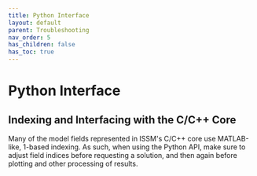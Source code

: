 ```yaml
---
title: Python Interface
layout: default
parent: Troubleshooting
nav_order: 5
has_children: false
has_toc: true
---
```


# Python Interface
## Indexing and Interfacing with the C/C++ Core
Many of the model fields represented in ISSM's C/C++ core use MATLAB-like, 1-based indexing. As such, when using the Python API, make sure to adjust field indices before requesting a solution, and then again before plotting and other processing of results.

